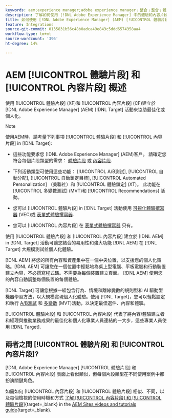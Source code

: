 ```yaml
---
keywords: aem;experience manager;adobe experience manager；整合；整合；體驗片段；內容片段
description: 了解如何使用 [!DNL Adobe Experience Manager] 中的體驗和內容片段 [!DNL Adobe Target] 活動。
title: 如何使用 [!DNL Adobe Experience Manager] (AEM) [!UICONTROL 體驗片段] 和 [!UICONTROL 內容片段]?
feature: Integrations
source-git-commit: 0135831b56c48b0adca49e843c5ddd6574358aa4
workflow-type: tm+mt
source-wordcount: '396'
ht-degree: 14%

---
```


# AEM [!UICONTROL 體驗片段] 和 [!UICONTROL 內容片段] 概述

使用 [!UICONTROL 體驗片段] (XF)和 [!UICONTROL 內容片段] (CF)建立於 [!DNL Adobe Experience Manager] (AEM) [!DNL Target] 活動來協助最佳化或個人化。

>[!NOTE]
>
>使用AEM時，請考量下列事項 [!UICONTROL 體驗片段] 和 [!UICONTROL 內容片段] in [!DNL Target]:
> 
>* 這些功能要求您 [!DNL Adobe Experience Manager] (AEM)客戶。 請確定您符合每個片段類型的需求： [體驗片段](/help/main/c-integrating-target-with-mac/aem/experience-fragments-aem.md#requirements) 或 [內容片段](/help/main/c-integrating-target-with-mac/aem/content-fragments-aem.md#requirements).
>
>* 下列活動類型可使用這些功能： [!UICONTROL A/B測試], [!UICONTROL 自動分配], [!UICONTROL 自動鎖定目標], [!UICONTROL Automated Personalization] （美聯社）和 [!UICONTROL 體驗鎖定] (XT)。 此功能在 [!UICONTROL 多變數測試] (MVT)和 [!UICONTROL Recommendations] 活動。
>* 您可以 [!UICONTROL 體驗片段] in [!DNL Target] 活動使用 [可視化體驗撰寫器](/help/main/c-experiences/c-visual-experience-composer/visual-experience-composer.md) (VEC)或 [表單式體驗撰寫器](/help/main/c-experiences/form-experience-composer.md).
>
>* 您可以 [!UICONTROL 內容片段] 在 [表單式體驗撰寫器](/help/main/c-experiences/form-experience-composer.md) 只有。


使用 [!UICONTROL 體驗片段] 和 [!UICONTROL 內容片段] 建立於 [!DNL AEM] in [!DNL Target] 活動可讓您結合的易用性和強大功能 [!DNL AEM] 在 [!DNL Target] 大規模測試並個人化體驗。

[!DNL AEM] 將您的所有內容和資產集中在一個中央位置，以支援您的個人化策略。[!DNL AEM] 可讓您在一個位置中輕鬆地為桌上型電腦、平板電腦和行動裝置建立內容，不必撰寫程式碼。不需要為每個裝置建立頁面。 [!DNL AEM] 使用您的內容自動調整每個裝置的每個體驗。

[!DNL Target] 可讓您根據一組包含行為、情境和離線變數的規則型和 AI 驅動型機器學習方法，以大規模實現個人化體驗。使用 [!DNL Target]，您可以輕鬆設定和執行 [A/B測試](/help/main/c-activities/t-test-ab/test-ab.md) 和 [多變數](/help/main/c-activities/c-multivariate-testing/multivariate-testing.md) (MVT)活動，以決定最佳選件、內容和體驗。

[!UICONTROL 體驗片段] 和 [!UICONTROL 內容片段] 代表了將內容/體驗建立者和經理與推動業務成果的最佳化和個人化專業人員連結的一大步，這些專業人員使用 [!DNL Target].

## 兩者之間 [!UICONTROL 體驗片段] 和 [!UICONTROL 內容片段]?

[!DNL Adobe Experience Manager] [!UICONTROL 體驗片段] 和 [!UICONTROL 內容片段] 表面上看似類似，但每個片段類型在不同使用案例中都扮演關鍵角色。

如需如何 [!UICONTROL 內容片段] 和 [!UICONTROL 體驗片段] 相似、不同，以及每個檢視的使用時機和方式 [了解 [!UICONTROL 內容片段] 和 [!UICONTROL 體驗片段]](https://experienceleague.adobe.com/docs/experience-manager-learn/sites/content-fragments/understand-content-fragments-and-experience-fragments.html){target=_blank} in the [AEM Sites videos and tutorials guide](https://experienceleague.adobe.com/docs/experience-manager-learn/sites/overview.html){target=_blank}.